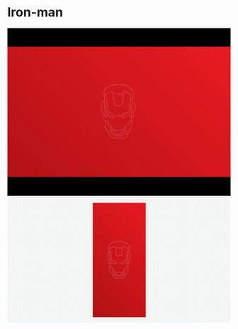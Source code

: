 # Iron-man

![iron man](https://github.com/V1n1c1u0s/javascript-projects/blob/main/ironman.gif)
![iron man2](https://github.com/V1n1c1u0s/javascript-projects/blob/main/ironman2.gif)
